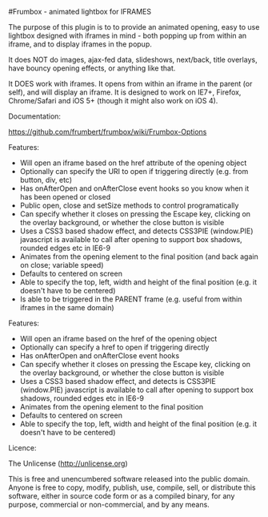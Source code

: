 #Frumbox - animated lightbox for IFRAMES

The purpose of this plugin is to to provide an animated opening, easy to use lightbox designed with iframes in mind - both popping up from within an iframe, and to display iframes in the popup.

It does NOT do images, ajax-fed data, slideshows, next/back, title overlays, have bouncy opening effects, or anything like that.

It DOES work with iframes. It opens from within an iframe in the parent (or self), and will display an iframe. It is designed to work on IE7+, Firefox, Chrome/Safari and iOS 5+ (though it might also work on iOS 4).

Documentation:

  https://github.com/frumbert/frumbox/wiki/Frumbox-Options

Features:

  - Will open an iframe based on the href attribute of the opening object
  - Optionally can specify the URI to open if triggering directly (e.g. from button, div, etc)
  - Has onAfterOpen and onAfterClose event hooks so you know when it has been opened or closed
  - Public open, close and setSize methods to control programatically
  - Can specify whether it closes on pressing the Escape key, clicking on the overlay background, or whether the close button is visible
  - Uses a CSS3 based shadow effect, and detects CSS3PIE (window.PIE) javascript is available to call after opening to support box shadows, rounded edges etc in IE6-9
  - Animates from the opening element to the final position (and back again on close; variable speed)
  - Defaults to centered on screen
  - Able to specify the top, left, width and height of the final position (e.g. it doesn't have to be centered)
  - Is able to be triggered in the PARENT frame (e.g. useful from within iframes in the same domain)

Features:

  - Will open an iframe based on the href of the opening object
  - Optionally can specify a href to open if triggering directly
  - Has onAfterOpen and onAfterClose event hooks
  - Can specify whether it closes on pressing the Escape key, clicking on the overlay background, or whether the close button is visible
  - Uses a CSS3 based shadow effect, and detects is CSS3PIE (window.PIE) javascript is available to call after opening to support box shadows, rounded edges etc in IE6-9
  - Animates from the opening element to the final position
  - Defaults to centered on screen
  - Able to specify the top, left, width and height of the final position (e.g. it doesn't have to be centered)

Licence:

The Unlicense (http://unlicense.org)

This is free and unencumbered software released into the public domain.
Anyone is free to copy, modify, publish, use, compile, sell, or
distribute this software, either in source code form or as a compiled
binary, for any purpose, commercial or non-commercial, and by any
means.
